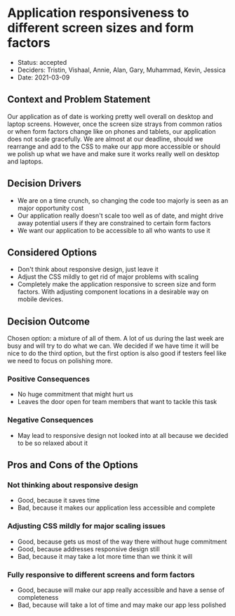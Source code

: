 # Application responsiveness to different screen sizes and form factors

* Status: accepted 
* Deciders: Tristin, Vishaal, Annie, Alan, Gary, Muhammad, Kevin, Jessica
* Date: 2021-03-09

## Context and Problem Statement

Our application as of date is working pretty well overall on desktop and laptop screens. However, once the screen size strays from common ratios or when form factors change like on phones and tablets, our application does not scale gracefully. We are almost at our deadline, should we rearrange and add to the CSS to make our app more accessible or should we polish up what we have and make sure it works really well on desktop and laptops.

## Decision Drivers

* We are on a time crunch, so changing the code too majorly is seen as an major opportunity cost
* Our application really doesn't scale too well as of date, and might drive away potential users if they are constrained to certain form factors
* We want our application to be accessible to all who wants to use it

## Considered Options

* Don't think about responsive design, just leave it
* Adjust the CSS mildly to get rid of major problems with scaling
* Completely make the application responsive to screen size and form factors. With adjusting component locations in a desirable way on mobile devices.

## Decision Outcome

Chosen option: a mixture of all of them. A lot of us during the last week are busy and will try to do what we can. We decided if we have time it will be nice to do the third option, but the first option is also good if testers feel like we need to focus on polishing more.

### Positive Consequences

* No huge commitment that might hurt us
* Leaves the door open for team members that want to tackle this task

### Negative Consequences 

* May lead to responsive design not looked into at all because we decided to be so relaxed about it

## Pros and Cons of the Options

### Not thinking about responsive design

* Good, because it saves time
* Bad, because it makes our application less accessible and complete

### Adjusting CSS mildly for major scaling issues

* Good, because gets us most of the way there without huge commitment
* Good, because addresses responsive design still
* Bad, because it may take a lot more time than we think it will

### Fully responsive to different screens and form factors

* Good, because will make our app really accessible and have a sense of completeness
* Bad, because will take a lot of time and may make our app less polished